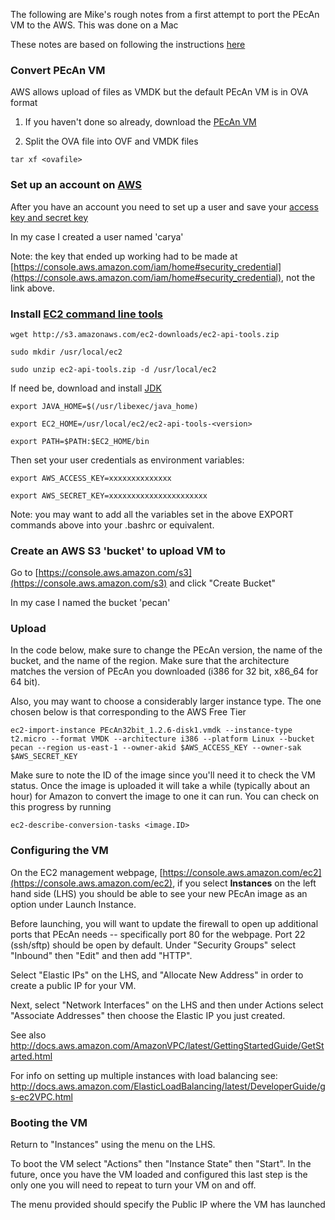The following are Mike's rough notes from a first attempt to port the PEcAn VM to the AWS. This was done on a Mac

These notes are based on following the instructions [here](http://www.rittmanmead.com/2014/09/obiee-sampleapp-in-the-cloud-importing-virtualbox-machines-to-aws-ec2/)


### Convert PEcAn VM

AWS allows upload of files as VMDK but the default PEcAn VM is in OVA format

1. If you haven't done so already, download the [PEcAn VM](http://isda.ncsa.illinois.edu/download/index.php?project=PEcAn&sort=category)

2. Split the OVA file into OVF and VMDK files

`
tar xf <ovafile>
` 

### Set up an account on [AWS](http://aws.amazon.com/)

After you have an account you need to set up a user and save your [access key and secret key](http://docs.aws.amazon.com/IAM/latest/UserGuide/ManagingCredentials.html)

In my case I created a user named 'carya'

Note: the key that ended up working had to be made at [https://console.aws.amazon.com/iam/home#security_credential](https://console.aws.amazon.com/iam/home#security_credential), not the link above.

### Install [EC2 command line tools](http://docs.aws.amazon.com/AWSEC2/latest/CommandLineReference/set-up-ec2-cli-linux.html)

`wget http://s3.amazonaws.com/ec2-downloads/ec2-api-tools.zip`

`sudo mkdir /usr/local/ec2`

`sudo unzip ec2-api-tools.zip -d /usr/local/ec2`

If need be, download and install [JDK](http://www.oracle.com/technetwork/java/javase/downloads/index.html)

`export JAVA_HOME=$(/usr/libexec/java_home)`

`export EC2_HOME=/usr/local/ec2/ec2-api-tools-<version>`

`export PATH=$PATH:$EC2_HOME/bin`


Then set your user credentials as environment variables:

`export AWS_ACCESS_KEY=xxxxxxxxxxxxxx`

`export AWS_SECRET_KEY=xxxxxxxxxxxxxxxxxxxxxx`

Note: you may want to add all the variables set in the above EXPORT commands above into your .bashrc or equivalent.

### Create an AWS S3 'bucket' to upload VM to

Go to [https://console.aws.amazon.com/s3](https://console.aws.amazon.com/s3) and click "Create Bucket"

In my case I named the bucket 'pecan'


### Upload

In the code below, make sure to change the PEcAn version, the name of the bucket, and the name of the region. Make sure that the architecture matches the version of PEcAn you downloaded (i386 for 32 bit, x86_64 for 64 bit).

Also, you may want to choose a considerably larger instance type. The one chosen below is that corresponding to the AWS Free Tier

`
ec2-import-instance PEcAn32bit_1.2.6-disk1.vmdk --instance-type t2.micro --format VMDK --architecture i386 --platform Linux --bucket pecan --region us-east-1 --owner-akid $AWS_ACCESS_KEY --owner-sak $AWS_SECRET_KEY
`

Make sure to note the ID of the image since you'll need it to check the VM status.  Once the image is uploaded it will take a while (typically about an hour) for Amazon to convert the image to one it can run. You can check on this progress by running

`
ec2-describe-conversion-tasks <image.ID>
`

### Configuring the VM

On the EC2 management webpage, [https://console.aws.amazon.com/ec2](https://console.aws.amazon.com/ec2), if you select **Instances** on the left hand side (LHS) you should be able to see your new PEcAn image as an option under Launch Instance.

Before launching, you will want to update the firewall to open up additional ports that PEcAn needs -- specifically port 80 for the webpage. Port 22 (ssh/sftp) should be open by default.  Under "Security Groups" select "Inbound" then "Edit" and then add "HTTP".

Select "Elastic IPs" on the LHS, and "Allocate New Address" in order to create a public IP for your VM. 

Next, select "Network Interfaces" on the LHS and then under Actions select "Associate Addresses" then choose the Elastic IP you just created.

See also http://docs.aws.amazon.com/AmazonVPC/latest/GettingStartedGuide/GetStarted.html

For info on setting up multiple instances with load balancing see: http://docs.aws.amazon.com/ElasticLoadBalancing/latest/DeveloperGuide/gs-ec2VPC.html

### Booting the VM

Return to "Instances" using the menu on the LHS.

To boot the VM select "Actions" then "Instance State" then "Start". In the future, once you have the VM loaded and configured this last step is the only one you will need to repeat to turn your VM on and off.

The menu provided should specify the Public IP where the VM has launched

